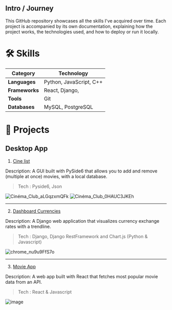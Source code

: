 ## Intro / Journey

This GitHub repository showcases all the skills I've acquired over time.
Each project is accompanied by its own documentation, explaining how the project works, the technologies used, and how to deploy or run it locally.

# 🛠️ Skills

| Category              | Technology     |
| --------------------- | -------------------- |
| **Languages**          | Python, JavaScript, C++ |
| **Frameworks**         | React, Django,  |
| **Tools**              |  Git  |
| **Databases**          | MySQL, PostgreSQL |


# 📂 Projects

## Desktop App
1. [Cine list]( https://github.com/H-Etien/GUI-liste-films )
   
  Description: 
    A GUI built with PySide6 that allows you to add and remove (multiple at once) movies, with a local database.
    
  > Tech : Pyside6, Json


   
 ![Cinéma_Club_aLGqzxmQFk](https://github.com/user-attachments/assets/87def225-067e-4181-849b-2623149742ca)
 ![Cinéma_Club_0HAUC3JKEh](https://github.com/user-attachments/assets/b157ddbc-9ef5-4978-852c-2a9cbaacac3d)

---
2. [Dashboard Currencies]( https://github.com/H-Etien/Dashboard_Currency )

Description:
   A Django web application that visualizes currency exchange rates with a trendline.

> Tech : Django, Django RestFramework and Chart.js (Python & Javascript)

![chrome_nu9u9FfS7o](https://github.com/user-attachments/assets/39865e90-0a47-448f-8558-04fa86e0e586)

---

3. [Movie App]( https://github.com/H-Etien/Movie-App )

Description:
   A web app built with React that fetches most popular movie data from an API.

> Tech : React & Javascript

![image](https://github.com/user-attachments/assets/d5849c50-89b0-4d79-a5cf-c81899bb63a5)
